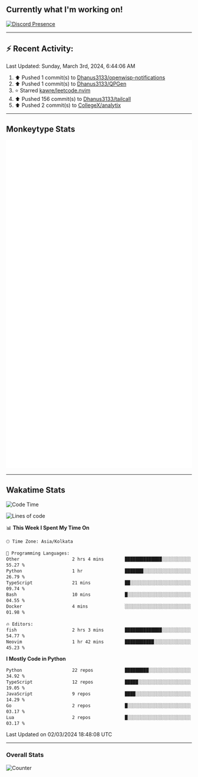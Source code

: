 ## Currently what I'm working on!
[![Discord Presence](https://lanyard.cnrad.dev/api/534981034400284712)](https://discord.com/users/534981034400284712)

---

## :zap: Recent Activity:
<!--RECENT_ACTIVITY:last_update-->
Last Updated: Sunday, March 3rd, 2024, 6:44:06 AM
<!--RECENT_ACTIVITY:last_update_end-->
<!--RECENT_ACTIVITY:start-->
1. ⬆️ Pushed 1 commit(s) to [Dhanus3133/openwisp-notifications](https://github.com/Dhanus3133/openwisp-notifications)<br>
2. ⬆️ Pushed 1 commit(s) to [Dhanus3133/QPGen](https://github.com/Dhanus3133/QPGen)<br>
3. ⭐ Starred [kawre/leetcode.nvim](https://github.com/kawre/leetcode.nvim)<br>
4. ⬆️ Pushed 156 commit(s) to [Dhanus3133/tailcall](https://github.com/Dhanus3133/tailcall)<br>
5. ⬆️ Pushed 2 commit(s) to [CollegeX/analytix](https://github.com/CollegeX/analytix)<br>
<!--RECENT_ACTIVITY:end-->

---

## Monkeytype Stats
<a href="https://monkeytype.com/profile/dhanus">
  <img src="https://raw.githubusercontent.com/Dhanus3133/Dhanus3133/monkeytype/monkeytype-lbpb.svg" alt="Monkeytype Profile" />
</a>

---

## Wakatime Stats
<!--START_SECTION:waka-->
![Code Time](http://img.shields.io/badge/Code%20Time-1%2C679%20hrs%2038%20mins-blue)

![Lines of code](https://img.shields.io/badge/From%20Hello%20World%20I%27ve%20Written-4.9%20million%20lines%20of%20code-blue)

📊 **This Week I Spent My Time On** 

```text
🕑︎ Time Zone: Asia/Kolkata

💬 Programming Languages: 
Other                    2 hrs 4 mins        ██████████████░░░░░░░░░░░   55.27 % 
Python                   1 hr                ███████░░░░░░░░░░░░░░░░░░   26.79 % 
TypeScript               21 mins             ██░░░░░░░░░░░░░░░░░░░░░░░   09.74 % 
Bash                     10 mins             █░░░░░░░░░░░░░░░░░░░░░░░░   04.55 % 
Docker                   4 mins              ░░░░░░░░░░░░░░░░░░░░░░░░░   01.98 % 

🔥 Editors: 
fish                     2 hrs 3 mins        ██████████████░░░░░░░░░░░   54.77 % 
Neovim                   1 hr 42 mins        ███████████░░░░░░░░░░░░░░   45.23 % 
```

**I Mostly Code in Python** 

```text
Python                   22 repos            █████████░░░░░░░░░░░░░░░░   34.92 % 
TypeScript               12 repos            █████░░░░░░░░░░░░░░░░░░░░   19.05 % 
JavaScript               9 repos             ████░░░░░░░░░░░░░░░░░░░░░   14.29 % 
Go                       2 repos             █░░░░░░░░░░░░░░░░░░░░░░░░   03.17 % 
Lua                      2 repos             █░░░░░░░░░░░░░░░░░░░░░░░░   03.17 % 
```




 Last Updated on 02/03/2024 18:48:08 UTC
<!--END_SECTION:waka-->
---

### Overall Stats

<img src="https://moe-counter.glitch.me/get/@Dhanus3133?theme=asoul" alt="Counter" />
